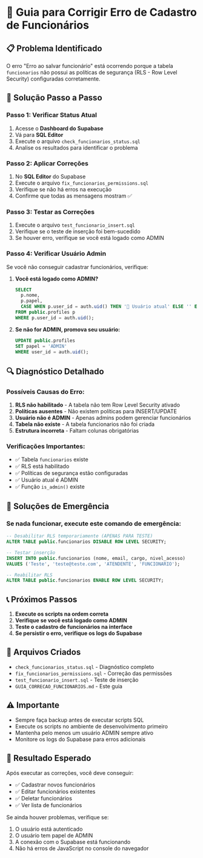 # 🔧 Guia para Corrigir Erro de Cadastro de Funcionários

## 📋 Problema Identificado

O erro "Erro ao salvar funcionário" está ocorrendo porque a tabela `funcionarios` não possui as políticas de segurança (RLS - Row Level Security) configuradas corretamente.

## 🎯 Solução Passo a Passo

### Passo 1: Verificar Status Atual
1. Acesse o **Dashboard do Supabase**
2. Vá para **SQL Editor**
3. Execute o arquivo `check_funcionarios_status.sql`
4. Analise os resultados para identificar o problema

### Passo 2: Aplicar Correções
1. No **SQL Editor** do Supabase
2. Execute o arquivo `fix_funcionarios_permissions.sql`
3. Verifique se não há erros na execução
4. Confirme que todas as mensagens mostram ✅

### Passo 3: Testar as Correções
1. Execute o arquivo `test_funcionario_insert.sql`
2. Verifique se o teste de inserção foi bem-sucedido
3. Se houver erro, verifique se você está logado como ADMIN

### Passo 4: Verificar Usuário Admin
Se você não conseguir cadastrar funcionários, verifique:

1. **Você está logado como ADMIN?**
   ```sql
   SELECT 
     p.nome,
     p.papel,
     CASE WHEN p.user_id = auth.uid() THEN '👤 Usuário atual' ELSE '' END as status
   FROM public.profiles p
   WHERE p.user_id = auth.uid();
   ```

2. **Se não for ADMIN, promova seu usuário:**
   ```sql
   UPDATE public.profiles 
   SET papel = 'ADMIN' 
   WHERE user_id = auth.uid();
   ```

## 🔍 Diagnóstico Detalhado

### Possíveis Causas do Erro:

1. **RLS não habilitado** - A tabela não tem Row Level Security ativado
2. **Políticas ausentes** - Não existem políticas para INSERT/UPDATE
3. **Usuário não é ADMIN** - Apenas admins podem gerenciar funcionários
4. **Tabela não existe** - A tabela funcionarios não foi criada
5. **Estrutura incorreta** - Faltam colunas obrigatórias

### Verificações Importantes:

- ✅ Tabela `funcionarios` existe
- ✅ RLS está habilitado
- ✅ Políticas de segurança estão configuradas
- ✅ Usuário atual é ADMIN
- ✅ Função `is_admin()` existe

## 🚨 Soluções de Emergência

### Se nada funcionar, execute este comando de emergência:

```sql
-- Desabilitar RLS temporariamente (APENAS PARA TESTE)
ALTER TABLE public.funcionarios DISABLE ROW LEVEL SECURITY;

-- Testar inserção
INSERT INTO public.funcionarios (nome, email, cargo, nivel_acesso) 
VALUES ('Teste', 'teste@teste.com', 'ATENDENTE', 'FUNCIONARIO');

-- Reabilitar RLS
ALTER TABLE public.funcionarios ENABLE ROW LEVEL SECURITY;
```

## 📞 Próximos Passos

1. **Execute os scripts na ordem correta**
2. **Verifique se você está logado como ADMIN**
3. **Teste o cadastro de funcionários na interface**
4. **Se persistir o erro, verifique os logs do Supabase**

## 🔧 Arquivos Criados

- `check_funcionarios_status.sql` - Diagnóstico completo
- `fix_funcionarios_permissions.sql` - Correção das permissões
- `test_funcionario_insert.sql` - Teste de inserção
- `GUIA_CORRECAO_FUNCIONARIOS.md` - Este guia

## ⚠️ Importante

- Sempre faça backup antes de executar scripts SQL
- Execute os scripts no ambiente de desenvolvimento primeiro
- Mantenha pelo menos um usuário ADMIN sempre ativo
- Monitore os logs do Supabase para erros adicionais

## 🎯 Resultado Esperado

Após executar as correções, você deve conseguir:
- ✅ Cadastrar novos funcionários
- ✅ Editar funcionários existentes
- ✅ Deletar funcionários
- ✅ Ver lista de funcionários

Se ainda houver problemas, verifique se:
1. O usuário está autenticado
2. O usuário tem papel de ADMIN
3. A conexão com o Supabase está funcionando
4. Não há erros de JavaScript no console do navegador

